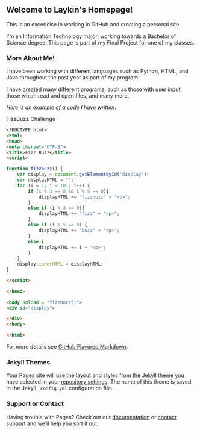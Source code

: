 ## Welcome to Laykin's Homepage!

This is an excericise in working in GitHub and creating a personal site.

I'm an Information Technology major, working towards a Bachelor of Science degree. This page is part of my Final Project for one of my classes.

### More About Me!

I have been working with different languages such as Python, HTML, and Java throughout the past year as part of my program.

I have created many different programs, such as those with user input, those which read and open files, and many more.

*Here is an example of a code I have written*:

FizzBuzz Challenge
```markdown
<!DOCTYPE html>
<html>
<head>
<meta charset="UTF-8">
<title>Fizz Buzz</title>
<script>

function fizzbuzz() {
	var display = document.getElementById('display');
	var displayHTML = "";
	for (i = 1; i < 101; i++) {
		if (i % 3 == 0 && i % 5 == 0){
			displayHTML += "fizzbuzz" + "<p>";
		}
		else if (i % 3 == 0){
			displayHTML += "fizz" + "<p>";
		} 
		else if (i % 5 == 0) {
			displayHTML += "buzz" + "<p>";
		} 
		else {
			displayHTML += i + "<p>";
		}
	}
	display.innerHTML = displayHTML;
}

</script>

</head>

<body onload = "fizzbuzz()">
<div id="display">

</div>
</body>

</html>
```

For more details see [GitHub Flavored Markdown](https://guides.github.com/features/mastering-markdown/).

### Jekyll Themes

Your Pages site will use the layout and styles from the Jekyll theme you have selected in your [repository settings](https://github.com/LaykinK/LaykinK.github.io/settings/pages). The name of this theme is saved in the Jekyll `_config.yml` configuration file.

### Support or Contact

Having trouble with Pages? Check out our [documentation](https://docs.github.com/categories/github-pages-basics/) or [contact support](https://support.github.com/contact) and we’ll help you sort it out.
